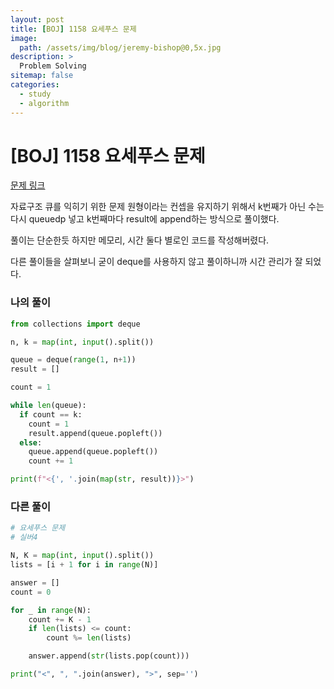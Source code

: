 ```yaml
---
layout: post
title: [BOJ] 1158 요세푸스 문제
image:
  path: /assets/img/blog/jeremy-bishop@0,5x.jpg
description: >
  Problem Solving
sitemap: false
categories:
  - study
  - algorithm
---
```


# [BOJ] 1158 요세푸스 문제

[문제 링크](https://www.acmicpc.net/problem/18258)

자료구조 큐를 익히기 위한 문제
원형이라는 컨셉을 유지하기 위해서 k번째가 아닌 수는 다시 queuedp 넣고 k번째마다 result에 append하는 방식으로 풀이했다.

풀이는 단순한듯 하지만 메모리, 시간 둘다 별로인 코드를 작성해버렸다.

다른 풀이들을 살펴보니 굳이 deque를 사용하지 않고 풀이하니까 시간 관리가 잘 되었다.


### 나의 풀이

```python
from collections import deque

n, k = map(int, input().split())

queue = deque(range(1, n+1))
result = []

count = 1

while len(queue):
  if count == k:
    count = 1
    result.append(queue.popleft())
  else:
    queue.append(queue.popleft())
    count += 1

print(f"<{', '.join(map(str, result))}>")
```

### 다른 풀이

```python
# 요세푸스 문제
# 실버4

N, K = map(int, input().split())
lists = [i + 1 for i in range(N)]

answer = []
count = 0

for _ in range(N):
    count += K - 1
    if len(lists) <= count:
        count %= len(lists)

    answer.append(str(lists.pop(count)))

print("<", ", ".join(answer), ">", sep='')
```
